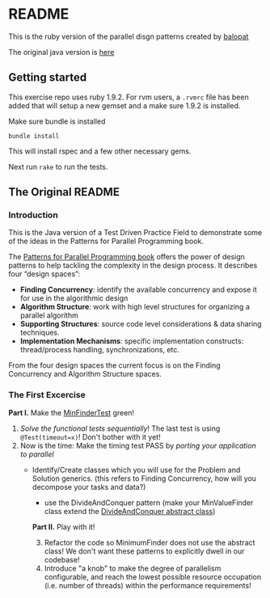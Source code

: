# README

This is the ruby version of the parallel disgn patterns created by [balopat](https://github.com/balopat)

The original java version is [here](https://github.com/balopat/Parallel-Design-Patterns)

## Getting started

This exercise repo uses ruby 1.9.2. For rvm users, a `.rvmrc` file has been added that will
setup a new gemset and a make sure 1.9.2 is installed.

Make sure bundle is installed

    bundle install

This will install rspec and a few other necessary gems.

Next run `rake` to run the tests.

## The Original README
### Introduction

This is the Java version of a Test Driven Practice Field to demonstrate some of the ideas in the Patterns for Parallel Programming book.

The [Patterns for Parallel Programming book](http://www.amazon.com/Patterns-Parallel-Programming-Timothy-Mattson/dp/0321228111)
 offers the power of design patterns to help tackling the complexity in the design process. It describes four “design spaces”:

 * **Finding Concurrency**: identify the available concurrency and expose it for use in the algorithmic design
 * **Algorithm Structure**: work with high level structures for organizing a parallel algorithm
 * **Supporting Structures**: source code level considerations & data sharing techniques.
 * **Implementation Mechanisms**: specific implementation constructs:  thread/process handling, synchronizations, etc.

 From the four design spaces the current focus is on the Finding Concurrency and Algorithm Structure spaces.

 ### The First Excercise

 **Part I.** Make the [MinFinderTest](Parallel-Design-Patterns/tree/master/src/test/java/org/lscc/minfinder/MinValueFinderTest.java) green!

 1. *Solve the functional tests sequentially*! The last test is using ```@Test(timeout=x)```! Don't bother with it yet!
 1. Now is the time: Make the timing test PASS by *porting your application to parallel*
     * Identify/Create classes which you will use for the Problem and Solution generics. (this refers to Finding Concurrency, how will you decompose your tasks and data?)
         * use the DivideAndConquer pattern (make your MinValueFinder class extend the [DivideAndConquer abstract class](Parallel-Design-Patterns/tree/master/src/main/java/org/lscc/parallelpatterns/divideandconquer/DivideAndConquer.java))

         **Part II.** Play with it!

         3. Refactor the code so MinimumFinder does not use the abstract class! We don't want these patterns to explicitly dwell in our codebase!
         4. Introduce "a knob" to make the degree of parallelism configurable, and reach the lowest possible resource occupation (i.e. number of threads) within the performance requirements!
